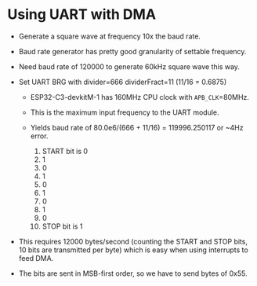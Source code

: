 # Using UART with DMA

* Generate a square wave at frequency 10x the baud rate.
* Baud rate generator has pretty good granularity of settable
  frequency.
* Need baud rate of 120000 to generate 60kHz square wave this way.
* Set UART BRG with divider=666 dividerFract=11 (11/16 = 0.6875)
  * ESP32-C3-devkitM-1 has 160MHz CPU clock with `APB_CLK`=80MHz.
  * This is the maximum input frequency to the UART module.
  * Yields baud rate of 80.0e6/(666 + 11/16) = 119996.250117 or ~4Hz error.

	1. START bit is 0
	2. 1
	3. 0
	4. 1
	5. 0
	6. 1
	7. 0
	8. 1
	9. 0
	10. STOP bit is 1

* This requires 12000 bytes/second (counting the START and STOP bits,
  10 bits are transmitted per byte) which is easy when using
  interrupts to feed DMA.
* The bits are sent in MSB-first order, so we have to send bytes of 0x55.
